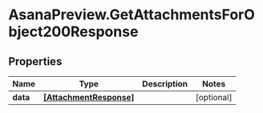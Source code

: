 # AsanaPreview.GetAttachmentsForObject200Response

## Properties

Name | Type | Description | Notes
------------ | ------------- | ------------- | -------------
**data** | [**[AttachmentResponse]**](AttachmentResponse.md) |  | [optional] 


